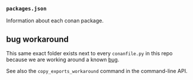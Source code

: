 ### `packages.json`
Information about each conan package.

## bug workaround
This same exact folder exists next to every `conanfile.py` in this repo because we are working around a known
[bug](https://github.com/conan-io/conan/issues/3591).

See also the `copy_exports_workaround` command in the command-line API.